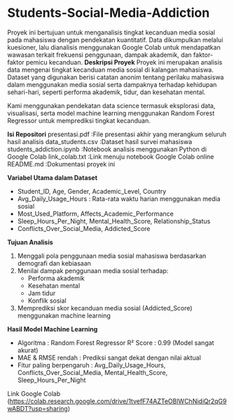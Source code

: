 # Students-Social-Media-Addiction
Proyek ini bertujuan untuk menganalisis tingkat kecanduan media sosial pada mahasiswa dengan pendekatan kuantitatif. Data dikumpulkan melalui kuesioner, lalu dianalisis menggunakan Google Colab untuk mendapatkan wawasan terkait frekuensi penggunaan, dampak akademik, dan faktor-faktor pemicu kecanduan.
**Deskripsi Proyek**
Proyek ini merupakan analisis data mengenai tingkat kecanduan media sosial di kalangan mahasiswa. Dataset yang digunakan berisi catatan anonim tentang perilaku mahasiswa dalam menggunakan media sosial serta dampaknya terhadap kehidupan sehari-hari, seperti performa akademik, tidur, dan kesehatan mental.

Kami menggunakan pendekatan data science termasuk eksplorasi data, visualisasi, serta model machine learning menggunakan Random Forest Regressor untuk memprediksi tingkat kecanduan.

**Isi Repositori**
presentasi.pdf            :File presentasi akhir yang merangkum seluruh hasil analisis
data_students.csv         :Dataset hasil survei mahasiswa
students_addiction.ipynb  :Notebook analisis menggunakan Python di Google Colab
link_colab.txt            :Link menuju notebook Google Colab online
README.md                 :Dokumentasi proyek ini

**Variabel Utama dalam Dataset**
- Student_ID, Age, Gender, Academic_Level, Country
- Avg_Daily_Usage_Hours : Rata-rata waktu harian menggunakan media sosial
- Most_Used_Platform, Affects_Academic_Performance
- Sleep_Hours_Per_Night, Mental_Health_Score, Relationship_Status
- Conflicts_Over_Social_Media, Addicted_Score

**Tujuan Analisis**
1. Menggali pola penggunaan media sosial mahasiswa berdasarkan demografi dan kebiasaan
2. Menilai dampak penggunaan media sosial terhadap:
   - Performa akademik
   - Kesehatan mental
   - Jam tidur
   - Konflik sosial
3. Memprediksi skor kecanduan media sosial (Addicted_Score) menggunakan machine learning

**Hasil Model Machine Learning**
- Algoritma : Random Forest Regressor
  R² Score : 0.99 (Model sangat akurat)
- MAE & RMSE rendah : Prediksi sangat dekat dengan nilai aktual
- Fitur paling berpengaruh : Avg_Daily_Usage_Hours, Conflicts_Over_Social_Media, Mental_Health_Score, Sleep_Hours_Per_Night

Link Google Colab
(https://colab.research.google.com/drive/1tvefF74AZTeOBlWChNidiQr2qG9wABDT?usp=sharing)
